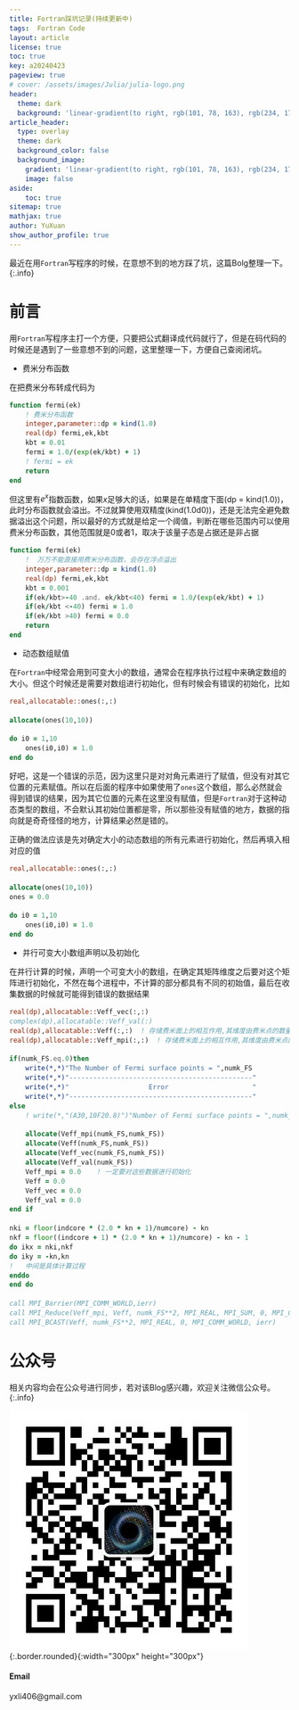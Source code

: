 ```yaml
---
title: Fortran踩坑记录(持续更新中)
tags:  Fortran Code 
layout: article
license: true
toc: true
key: a20240423
pageview: true
# cover: /assets/images/Julia/julia-logo.png
header:
  theme: dark
  background: 'linear-gradient(to right, rgb(101, 78, 163), rgb(234, 175, 200))'
article_header:
  type: overlay
  theme: dark
  background_color: false
  background_image: 
    gradient: 'linear-gradient(to right, rgb(101, 78, 163), rgb(234, 175, 200))'
    image: false
aside:
    toc: true
sitemap: true
mathjax: true
author: YuXuan
show_author_profile: true
---
```

最近在用`Fortran`写程序的时候，在意想不到的地方踩了坑，这篇Bolg整理一下。
{:.info}
<!--more-->
# 前言
用`Fortran`写程序主打一个方便，只要把公式翻译成代码就行了，但是在码代码的时候还是遇到了一些意想不到的问题，这里整理一下，方便自己查阅闭坑。

- 费米分布函数

在把费米分布转成代码为
```fortran
function fermi(ek)
    ! 费米分布函数
    integer,parameter::dp = kind(1.0)
    real(dp) fermi,ek,kbt
    kbt = 0.01
    fermi = 1.0/(exp(ek/kbt) + 1)  
    ! fermi = ek 
    return
end
```

但这里有$e^x$指数函数，如果$x$足够大的话，如果是在单精度下面(dp = kind(1.0))，此时分布函数就会溢出。不过就算使用双精度(kind(1.0d0))，还是无法完全避免数据溢出这个问题，所以最好的方式就是给定一个阈值，判断在哪些范围内可以使用费米分布函数，其他范围就是0或者1，取决于该量子态是占据还是非占据
```fortran
function fermi(ek)
    !  万万不能直接用费米分布函数，会存在浮点溢出
    integer,parameter::dp = kind(1.0)
    real(dp) fermi,ek,kbt
    kbt = 0.001
    if(ek/kbt>-40 .and. ek/kbt<40) fermi = 1.0/(exp(ek/kbt) + 1) 
    if(ek/kbt <-40) fermi = 1.0
    if(ek/kbt >40) fermi = 0.0
    return
end 
```

- 动态数组赋值

在`Fortran`中经常会用到可变大小的数组，通常会在程序执行过程中来确定数组的大小。但这个时候还是需要对数组进行初始化，但有时候会有错误的初始化，比如

```fortran
real,allocatable::ones(:,:)

allocate(ones(10,10))

do i0 = 1,10
    ones(i0,i0) = 1.0
end do

```
好吧，这是一个错误的示范，因为这里只是对对角元素进行了赋值，但没有对其它位置的元素赋值。所以在后面的程序中如果使用了`ones`这个数组，那么必然就会得到错误的结果，因为其它位置的元素在这里没有赋值，但是`Fortran`对于这种动态类型的数组，不会默认其初始位置都是零，所以那些没有赋值的地方，数据的指向就是奇奇怪怪的地方，计算结果必然是错的。

正确的做法应该是先对确定大小的动态数组的所有元素进行初始化，然后再填入相对应的值
```fortran
real,allocatable::ones(:,:)

allocate(ones(10,10))
ones = 0.0

do i0 = 1,10
    ones(i0,i0) = 1.0
end do

```

- 并行可变大小数组声明以及初始化

在并行计算的时候，声明一个可变大小的数组，在确定其矩阵维度之后要对这个矩阵进行初始化，不然在每个进程中，不计算的部分都具有不同的初始值，最后在收集数据的时候就可能得到错误的数据结果
```fortran
real(dp),allocatable::Veff_vec(:,:)
complex(dp),allocatable::Veff_val(:)
real(dp),allocatable::Veff(:,:)  ! 存储费米面上的相互作用,其维度由费米点的数量决定
real(dp),allocatable::Veff_mpi(:,:)  ! 存储费米面上的相互作用,其维度由费米点的数量决定

if(numk_FS.eq.0)then
    write(*,*)"The Number of Fermi surface points = ",numk_FS
    write(*,*)"----------------------------------------------"
    write(*,*)"                    Error                     "
    write(*,*)"----------------------------------------------"
else
    ! write(*,"(A30,10F20.8)")"Number of Fermi surface points = ",numk_FS

    allocate(Veff_mpi(numk_FS,numk_FS))
    allocate(Veff(numk_FS,numk_FS))
    allocate(Veff_vec(numk_FS,numk_FS))  
    allocate(Veff_val(numk_FS))
    Veff_mpi = 0.0    ! 一定要对这些数据进行初始化
    Veff = 0.0
    Veff_vec = 0.0
    Veff_val = 0.0
end if

nki = floor(indcore * (2.0 * kn + 1)/numcore) - kn
nkf = floor((indcore + 1) * (2.0 * kn + 1)/numcore) - kn - 1
do ikx = nki,nkf
do iky = -kn,kn
!   中间是具体计算过程
enddo
end do

call MPI_Barrier(MPI_COMM_WORLD,ierr)   
call MPI_Reduce(Veff_mpi, Veff, numk_FS**2, MPI_REAL, MPI_SUM, 0, MPI_COMM_WORLD,ierr)
call MPI_BCAST(Veff, numk_FS**2, MPI_REAL, 0, MPI_COMM_WORLD, ierr) 
```









# 公众号
相关内容均会在公众号进行同步，若对该Blog感兴趣，欢迎关注微信公众号。
{:.info}

![png](/assets/images/qrcode.jpg){:.border.rounded}{:width="300px" height="300px"}
<div class="card">
  <div class="card__content">
    <div class="card__header">
      <h4>Email</h4>
    </div>
    <p>yxli406@gmail.com</p>
  </div>
</div>
